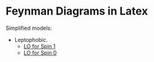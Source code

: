 # Feynman Diagrams in Latex

Simplified models: 
- Leptophobic.
  * [LO for Spin 1](Leptophobic_Spin1_LO.tex)
  * [LO for Spin 0](Leptophobic_Spin0_LO.tex)
